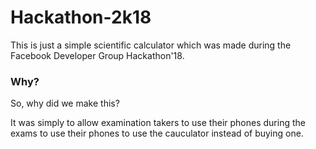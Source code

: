 # Hackathon-2k18

This is just a simple scientific calculator which was made during the Facebook Developer Group Hackathon'18.

### Why?
So, why did we make this? 

It was simply to allow examination takers to use their phones during the exams to use their phones to use the cauculator instead of buying one.


